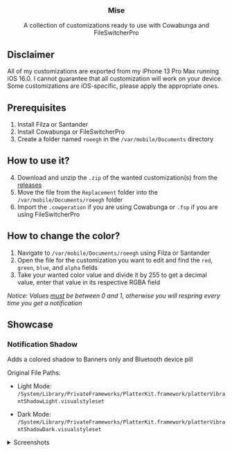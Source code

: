 <div align="center">
  <h3 align="center">Mise</h3>
  <p align="center">
    A collection of customizations ready to use with Cowabunga and FileSwitcherPro
  </p>
</div>

## Disclaimer

All of my customizations are exported from my iPhone 13 Pro Max running iOS 16.0. I cannot guarantee that all customization will work on your device. Some customizations are iOS-specific, please apply the appropriate ones.

## Prerequisites

1. Install Filza or Santander
2. Install Cowabunga or FileSwitcherPro
3. Create a folder named `roeegh` in the `/var/mobile/Documents` directory

## How to use it?

4. Download and unzip the `.zip` of the wanted customization(s) from the [releases](https://github.com/roeegh/Mise/releases/latest)
5. Move the file from the `Replacement` folder into the `/var/mobile/Documents/roeegh` folder
6. Import the `.cowperation` if you are using Cowabunga or `.fsp` if you are using FileSwitcherPro

## How to change the color?

1. Navigate to `/var/mobile/Documents/roeegh` using Filza or Santander
2. Open the file for the customization you want to edit and find the `red`, `green`, `blue`, and `alpha` fields
3. Take your wanted color value and divide it by 255 to get a decimal value, enter that value in its respective RGBA field

_Notice: Values <ins>*must*</ins> be between 0 and 1, otherwise you will respring every time you get a notification_

## Showcase

### Notification Shadow

Adds a colored shadow to Banners only and Bluetooth device pill

Original File Paths:

-   Light Mode: `/System/Library/PrivateFrameworks/PlatterKit.framework/platterVibrantShadowLight.visualstyleset`

-   Dark Mode: `/System/Library/PrivateFrameworks/PlatterKit.framework/platterVibrantShadowDark.visualstyleset`

<details><summary>Screenshots</summary>

|                                Light Mode                                 |                                Dark Mode                                 |
| :-----------------------------------------------------------------------: | :----------------------------------------------------------------------: |
| ![](</Notification Shadow/Images/Notification Shadow Banner (Light).png>) | ![](</Notification Shadow/Images/Notification Shadow Banner (Dark).png>) |
|  ![](</Notification Shadow/Images/Notification Shadow Pill (Light).png>)  |  ![](</Notification Shadow/Images/Notification Shadow Pill (Dark).png>)  |

</details>
